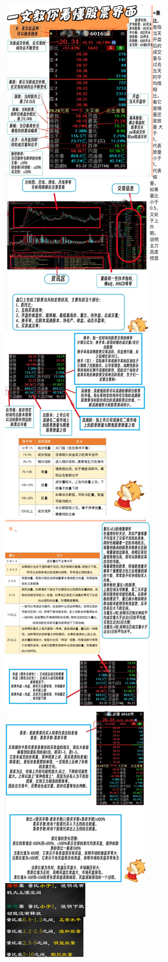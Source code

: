 <img src = "img\0.png" align="left" style="zoom: 80%;" >

<img src = "img\1.png" align="left" style="zoom: 80%;" >

<img src = "img\2.png" align="left" style="zoom: 80%;" >

<img src = "img\3.png" align="left" style="zoom: 80%;" >

<img src = "img\4.png" align="left" style="zoom: 80%;" >



**⭐量比**，是指当天开盘后的成交量与过去五天的平均值相比，看它是缩量还是放量
大于1，代表放量
小于1，代表缩量，如果量比小于 0.5，又处于上升期，说明主力高度控盘

<img src = "img\25.png" align="left" style="zoom: 25%;" >

<img src = "img\26.png" align="left" style="zoom: 25%;" >
